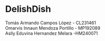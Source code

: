 # DelishDish
Tomás Armando Campos López - CL231461
<br>
Omarvis Innaun Mendoza Portillo - MP192089
<br>
Aslly Eduvina Hernandez Melara -HM240071
<br>
